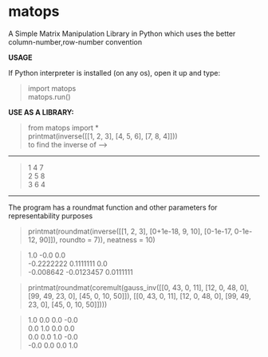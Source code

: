 # matops
A Simple Matrix Manipulation Library in Python which uses the better column-number,row-number convention 


<b>USAGE</b>

If Python interpreter is installed (on any os), open it up and type:

> import matops<br>
> matops.run()


<b>USE AS A LIBRARY:</b>

> from matops import *<br>
> printmat(inverse([[1, 2, 3], [4, 5, 6], [7, 8, 4]]))<br>
to find the inverse of -->

----------
> 1  4  7 <br>
> 2  5  8 <br>
> 3  6  4 
----------

The program has a roundmat function and other parameters for representability purposes
> printmat(roundmat(inverse([[1, 2, 3], [0+1e-18, 9, 10], [0-1e-17, 0-1e-12, 90]]), roundto = 7)), neatness = 10)<br>

>1.0          -0.0             0.0<br>
>-0.2222222   0.1111111        0.0<br>
>-0.008642    -0.0123457       0.0111111<br>


> printmat(roundmat(coremult(gauss_inv([[0, 43, 0, 11], [12, 0, 48, 0], [99, 49, 23, 0], [45, 0, 10, 50]]), [[0, 43, 0, 11], [12, 0, 48, 0], [99, 49, 23, 0], [45, 0, 10, 50]])))<br>

>1.0    0.0   0.0   -0.0<br>
>0.0    1.0   0.0   0.0<br>
>0.0    0.0   1.0   -0.0<br>
>-0.0   0.0   0.0   1.0



